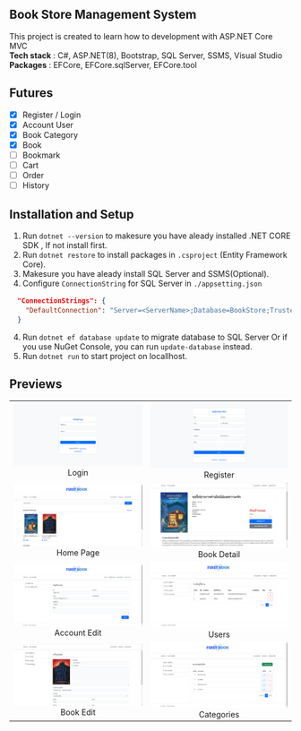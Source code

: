 ## Book Store Management System
This project is created to learn how to development with ASP.NET Core MVC <br>
**Tech stack** : C#, ASP.NET(8), Bootstrap,  SQL Server, SSMS, Visual Studio<br>
**Packages** : EFCore, EFCore.sqlServer, EFCore.tool

## Futures
- [x] Register / Login
- [x] Account User
- [x] Book Category
- [x] Book
- [ ] Bookmark
- [ ] Cart
- [ ] Order
- [ ] History

## Installation and Setup
1. Run `dotnet --version` to makesure you have aleady installed .NET CORE SDK , If not install first.
2. Run `dotnet restore` to install packages in `.csproject` (Entity Framework Core).
3. Makesure you have aleady install SQL Server and SSMS(Optional).
4. Configure  `ConnectionString` for SQL Server in `./appsetting.json` 
```json
  "ConnectionStrings": {
    "DefaultConnection": "Server=<ServerName>;Database=BookStore;Trusted_Connection=True;TrustServerCertificate=True;"
  }
```
4. Run `dotnet ef database update` to migrate database to SQL Server Or if you use NuGet Console, you can run `update-database` instead.
5. Run `dotnet run` to start project on locallhost.

## Previews
<table>
    <thead></thead>
    <tbody>
        <tr>
            <td>
                <img src="./wwwroot/demo/login.png"/>
                <div align="center">
                	  Login
                </div>
            </td>
            <td>
               <img src="./wwwroot/demo/register.png"/>
                <div align="center">
                	  Register
                </div>
            </td>
        </tr>
        <tr>
            <td>
                <img src="./wwwroot/demo/homepage.png"/>
                <div align="center">
                	  Home Page
                </div>
            </td>
            <td>
               <img src="./wwwroot/demo/bookDetail.png"/>
               <div align="center">
                	  Book Detail
                </div>
            </td>
        </tr>
        <tr>
            <td>
                <img src="./wwwroot/demo/accountEdit.png"/>
                <div align="center">
                	  Account Edit
                </div>
            </td>
            <td>
               <img src="./wwwroot/demo/users.png"/>
               <div align="center">
                	 Users
                </div>
            </td>
        </tr>
        <tr>
            <td>
                <img src="./wwwroot/demo/bookEdit.png"/>
                <div align="center">
                	 Book Edit
                </div>
            </td>
            <td>
               <img src="./wwwroot/demo/category.png"/>
               <div align="center">
                 Categories
                </div>
            </td>
        </tr>
    </tbody>
</table>
